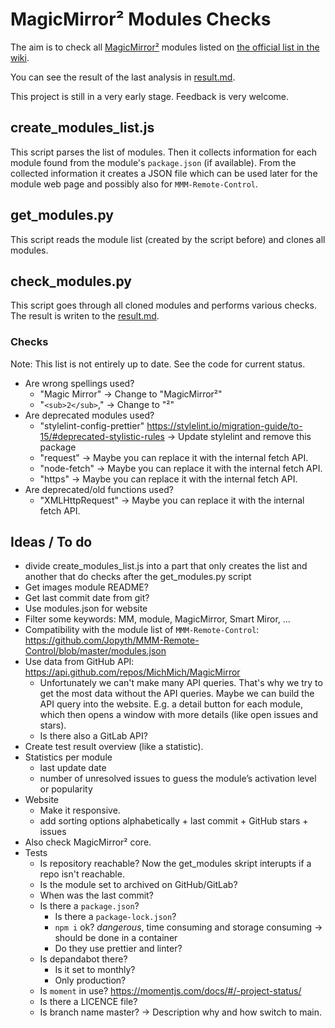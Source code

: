 # MagicMirror² Modules Checks

The aim is to check all [MagicMirror²](https://magicmirror.builders/) modules listed on [the official list in the wiki](https://github.com/MichMich/MagicMirror/wiki/3rd-party-modules).

You can see the result of the last analysis in [result.md](result.md).

This project is still in a very early stage. Feedback is very welcome.

## create_modules_list.js

This script parses the list of modules. Then it collects information for each module found from the module's `package.json` (if available). From the collected information it creates a JSON file which can be used later for the module web page and possibly also for `MMM-Remote-Control`.

## get_modules.py

This script reads the module list (created by the script before) and clones all modules.

## check_modules.py

This script goes through all cloned modules and performs various checks. The result is writen to the [result.md](result.md).

### Checks

Note: This list is not entirely up to date. See the code for current status.

- Are wrong spellings used?
  - "Magic Mirror" -> Change to "MagicMirror²"
  - "`<sub>2</sub>`," -> Change to "²"
- Are deprecated modules used?
  - "stylelint-config-prettier" <https://stylelint.io/migration-guide/to-15/#deprecated-stylistic-rules> -> Update stylelint and remove this package
  - "request" -> Maybe you can replace it with the internal fetch API.
  - "node-fetch" -> Maybe you can replace it with the internal fetch API.
  - "https" -> Maybe you can replace it with the internal fetch API.
- Are deprecated/old functions used?
  - "XMLHttpRequest" -> Maybe you can replace it with the internal fetch API.

## Ideas / To do

- divide create_modules_list.js into a part that only creates the list and another that do checks after the get_modules.py script
- Get images module README?
- Get last commit date from git?
- Use modules.json for website
- Filter some keywords: MM, module, MagicMirror, Smart Miror, ...
- Compatibility with the module list of `MMM-Remote-Control`: <https://github.com/Jopyth/MMM-Remote-Control/blob/master/modules.json>
- Use data from GitHub API: <https://api.github.com/repos/MichMich/MagicMirror>
  - Unfortunately we can't make many API queries. That's why we try to get the most data without the API queries.
    Maybe we can build the API query into the website. E.g. a detail button for each module, which then opens a window with more details (like open issues and stars).
  - Is there also a GitLab API?
- Create test result overview (like a statistic).
- Statistics per module
  - last update date
  - number of unresolved issues to guess the module’s activation level or popularity
- Website
  - Make it responsive.
  - add sorting options alphabetically + last commit + GitHub stars + issues
- Also check MagicMirror² core.
- Tests
  - Is repository reachable? Now the get_modules skript interupts if a repo isn't reachable.
  - Is the module set to archived on GitHub/GitLab?
  - When was the last commit?
  - Is there a `package.json`?
    - Is there a `package-lock.json`?
    - `npm i` ok? _dangerous_, time consuming and storage consuming -> should be done in a container
    - Do they use prettier and linter?
  - Is depandabot there?
    - Is it set to monthly?
    - Only production?
  - Is `moment` in use? <https://momentjs.com/docs/#/-project-status/>
  - Is there a LICENCE file?
  - Is branch name master? -> Description why and how switch to main.
